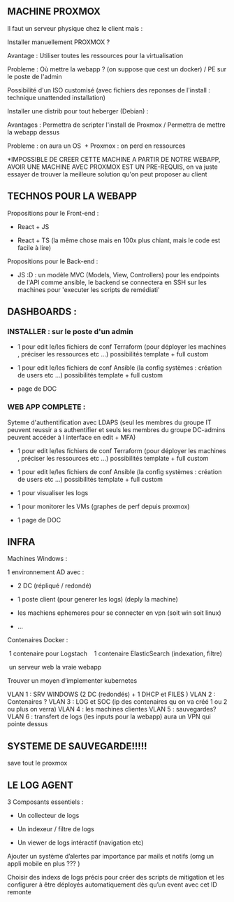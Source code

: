 ## MACHINE PROXMOX

  
Il faut un serveur physique chez le client mais :

 Installer manuellement PROXMOX ? 

 Avantage : Utiliser toutes les ressources pour la virtualisation

 Probleme : Où mettre la webapp ? (on suppose que cest un docker) / PE sur le poste de l'admin

 Possibilité d'un ISO customisé (avec fichiers des reponses de l'install : technique unattended installation)



 Installer une distrib pour tout heberger (Debian) : 

 Avantages : Permettra de scripter l'install de Proxmox / Permettra de mettre la webapp dessus

 Probleme : on aura un OS  + Proxmox : on perd en ressources



*IMPOSSIBLE DE CREER CETTE MACHINE A PARTIR DE NOTRE WEBAPP, AVOIR UNE MACHINE AVEC PROXMOX EST UN PRE-REQUIS, on va juste essayer de trouver la meilleure solution qu'on peut proposer au client

  
  

  
  
  

## TECHNOS POUR LA WEBAPP

  

Propositions pour le Front-end : 

- React + JS 

- React + TS (la même chose mais en 100x plus chiant, mais le code est facile à lire)

  

Propositions pour le Back-end :

- JS :D : un modèle MVC (Models, View, Controllers) pour les endpoints de l'API
comme ansible, le backend se connectera en SSH sur les machines pour 'executer les scripts de remédiati'
  

## DASHBOARDS : 

### INSTALLER : sur le poste d'un admin
 * 1 pour edit le/les fichiers de conf Terraform (pour déployer les machines , préciser les ressources etc …) possibilités template + full custom
    
- 1 pour edit le/les fichiers de conf Ansible (la config systèmes : création de users etc …) possibilités template + full custom

-  page de DOC


### WEB APP COMPLETE  :

Syteme d'authentification avec LDAPS (seul les membres du groupe IT peuvent reussir a s authentifier et seuls les membres du groupe DC-admins peuvent accéder à l interface en edit + MFA)

* 1 pour edit le/les fichiers de conf Terraform (pour déployer les machines , préciser les ressources etc …) possibilités template + full custom
    
- 1 pour edit le/les fichiers de conf Ansible (la config systèmes : création de users etc …) possibilités template + full custom

- 1 pour visualiser les logs 
    
- 1 pour monitorer les VMs (graphes de perf depuis proxmox)
    
- 1 page de DOC
    

  


  
  
  
  
  
  

## INFRA

  

Machines Windows :

1 environnement AD avec : 

- 2 DC (répliqué / redondé)

- 1 poste client (pour generer les logs) (deply la machine)

* les machiens ephemeres pour se connecter en vpn (soit win soit linux)

- ...

  

Contenaires Docker : 

 1 contenaire pour Logstach
 
 1 contenaire ElasticSearch (indexation, filtre)

 un serveur web la vraie webapp
  

Trouver un moyen d’implementer kubernetes 

  
  
VLAN 1 : SRV WINDOWS (2 DC (redondés) + 1 DHCP et FILES ) 
VLAN 2 : Contenaires ? 
VLAN 3 : LOG et SOC (ip des contenaires qu on va créé 1 ou 2 ou plus on verra) 
VLAN 4 : les machines clientes 
VLAN 5 : sauvegardes? 
VLAN 6 : transfert de logs (les inputs pour la webapp) aura un VPN qui pointe dessus




## SYSTEME DE SAUVEGARDE!!!!!

save tout le proxmox
  







## LE LOG AGENT

  

3 Composants essentiels : 

  

- Un collecteur de logs 
    
- Un indexeur / filtre de logs
    
- Un viewer de logs intéractif (navigation etc)
    

  

Ajouter un système d’alertes par importance par mails et notifs (omg un appli mobile en plus ??? )


Choisir des indexs de logs précis pour créer des scripts de mitigation et les configurer à être déployés automatiquement dès qu’un event avec cet ID remonte
